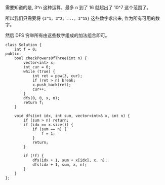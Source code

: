 需要知道的是, 3^n 这种运算，最多 n 到了 16 就超出了 10^7 这个范围了。

所以我们只需要将 `{3^1, 3^2, ..., 3^15}` 这些数字求出来, 作为所有可用的数字。

然后 DFS 穷举所有由这些数字组成的加法组合即可。

```
class Solution {
    int f = 0;
public:
    bool checkPowersOfThree(int n) {
        vector<int> x;
        int cur = 0;
        while (true) {
            int ret = pow(3, cur);
            if (ret > n) break;
            x.push_back(ret);
            cur++;
        }
        dfs(0, 0, x, n);
        return f;
    }
    
    void dfs(int idx, int sum, vector<int>& x, int n) {
        if (sum > n) return;
        if (idx == x.size()) {
            if (sum == n) {
                f = 1;
            }
            return;
        }
        
        if (!f) {
            dfs(idx + 1, sum + x[idx], x, n);
            dfs(idx + 1, sum, x, n);
        }
    }
};
```